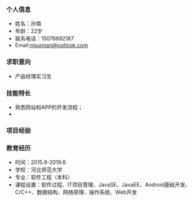 ### 个人信息
* 姓名：孙南
* 年龄：22岁
* 联系电话：15076692187
* Email:njsunnan@outlook.com
### 求职意向
* 产品经理实习生
### 技能特长
* 熟悉网站和APP的开发流程；
* 
### 项目经验
### 教育经历
* 时间：2015.9-2019.6
* 学校：河北师范大学
* 专业：软件工程（本科）
* 课程设置：软件过程、IT项目管理、JavaSE、JavaEE、Android基础开发、C/C++、数据结构、网络原理、操作系统、Web开发
